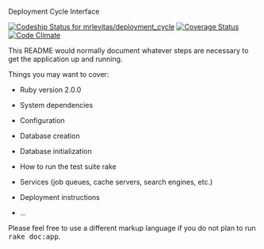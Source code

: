Deployment Cycle Interface

[ ![Codeship Status for mrlevitas/deployment_cycle](https://codeship.com/projects/8d003370-9bbb-0133-8244-4af0faf5a893/status?branch=master)](https://codeship.com/projects/126906)
[![Coverage Status](https://coveralls.io/repos/mrlevitas/deployment_cycle/badge.svg?branch=master&service=github)](https://coveralls.io/github/mrlevitas/deployment_cycle?branch=master)
[![Code Climate](https://codeclimate.com/github/mrlevitas/deployment_cycle/badges/gpa.svg)](https://codeclimate.com/github/mrlevitas/deployment_cycle)

This README would normally document whatever steps are necessary to get the
application up and running.

Things you may want to cover:

* Ruby version
2.0.0

* System dependencies

* Configuration

* Database creation

* Database initialization

* How to run the test suite
rake

* Services (job queues, cache servers, search engines, etc.)

* Deployment instructions

* ...


Please feel free to use a different markup language if you do not plan to run
<tt>rake doc:app</tt>.
